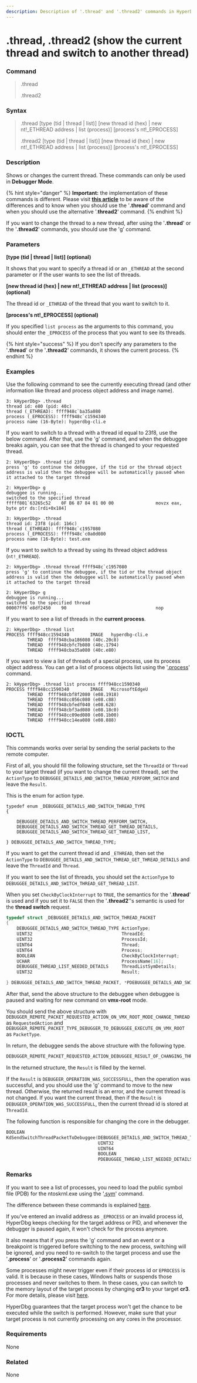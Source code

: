 ```yaml
---
description: Description of '.thread' and '.thread2' commands in HyperDbg.
---
```


# .thread, .thread2 (show the current thread and switch to another thread)

### Command

> .thread
>
> .thread2

### Syntax

> .thread \[type (tid | thread | list)] \[new thread id (hex) | new nt!\_ETHREAD address | list (process)] \[process's nt!\_EPROCESS]
>
> .thread2 \[type (tid | thread | list)] \[new thread id (hex) | new nt!\_ETHREAD address | list (process)] \[process's nt!\_EPROCESS]

### Description

Shows or changes the current thread. These commands can only be used in **Debugger Mode**.

{% hint style="danger" %}
**Important:** the implementation of these commands is different. Please visit [**this article**](https://docs.hyperdbg.org/tips-and-tricks/considerations/difference-between-process-and-thread-switching-commands) to be aware of the differences and to know when you should use the '**.thread**' command and when you should use the alternative '.**thread2**' command.
{% endhint %}

If you want to change the thread to a new thread, after using the '**.thread**' or the '**.thread2**' commands, you should use the '[g](https://docs.hyperdbg.org/commands/debugging-commands/g)' command.

### Parameters

**\[type (tid | thread | list)] (optional)**

It shows that you want to specify a thread id or an `_ETHREAD` at the second parameter or if the user wants to see the list of threads.

**\[new thread id (hex) | new nt!\_ETHREAD address | list (process)] (optional)**

The thread id or `_ETHREAD` of the thread that you want to switch to it.

**\[process's nt!\_EPROCESS] (optional)**

If you specified `list process` as the arguments to this command, you should enter the `_EPROCESS` of the process that you want to see its threads.

{% hint style="success" %}
If you don't specify any parameters to the '**.thread**' or the '**.thread2**' commands, it shows the current process.
{% endhint %}

### Examples

Use the following command to see the currently executing thread (and other information like thread and process object address and image name).

```
3: kHyperDbg> .thread
thread id: e80 (pid: 40c)
thread (_ETHREAD): ffff948c`ba35a080
process (_EPROCESS): ffff948c`c1594340
process name (16-Byte): hyperdbg-cli.e
```

If you want to switch to a thread with a thread id equal to 23f8, use the below command. After that, use the '[g](https://docs.hyperdbg.org/commands/debugging-commands/g)' command, and when the debuggee breaks again, you can see that the thread is changed to your requested thread.

```
2: kHyperDbg> .thread tid 23f8
press 'g' to continue the debuggee, if the tid or the thread object address is valid then the debuggee will be automatically paused when it attached to the target thread

2: kHyperDbg> g
debuggee is running...
switched to the specified thread
fffff801`63265c52    0F B6 87 84 01 00 00                movzx eax, byte ptr ds:[rdi+0x184]

3: kHyperDbg> .thread
thread id: 23f8 (pid: 1b6c)
thread (_ETHREAD): ffff948c`c1957080
process (_EPROCESS): ffff948c`c0a0d080
process name (16-Byte): test.exe
```

If you want to switch to a thread by using its thread object address (`nt!_ETHREAD`).

```
2: kHyperDbg> .thread thread ffff948c`c1957080
press 'g' to continue the debuggee, if the tid or the thread object address is valid then the debuggee will be automatically paused when it attached to the target thread

2: kHyperDbg> g
debuggee is running...
switched to the specified thread
00007ff6`e8df2450    90                                  nop
```

If you want to see a list of threads in the **current process**.

```
2: kHyperDbg> .thread list
PROCESS ffff948cc1594340        IMAGE   hyperdbg-cli.e
        THREAD  ffff948cba186080 (40c.20c8)
        THREAD  ffff948cbfc7b080 (40c.1794)
        THREAD  ffff948cba35a080 (40c.e80)
```

If you want to view a list of threads of a special process, use its process object address. You can get a list of process objects list using the '[.process](https://docs.hyperdbg.org/commands/meta-commands/.process)' command.

```
2: kHyperDbg> .thread list process ffff948cc1590340
PROCESS ffff948cc1590340        IMAGE   MicrosoftEdgeU
        THREAD  ffff948cbf8f2080 (e08.1918)
        THREAD  ffff948cc056c080 (e08.c88)
        THREAD  ffff948cbfedf040 (e08.628)
        THREAD  ffff948cbf3ad080 (e08.18c0)
        THREAD  ffff948cc09ed080 (e08.1b00)
        THREAD  ffff948cc14ea080 (e08.888)
```

### IOCTL

This commands works over serial by sending the serial packets to the remote computer.

First of all, you should fill the following structure, set the `ThreadId` or `Thread` to your target thread (if you want to change the current thread), set the `ActionType` to `DEBUGGEE_DETAILS_AND_SWITCH_THREAD_PERFORM_SWITCH` and leave the `Result`.

This is the enum for action type.

```
typedef enum _DEBUGGEE_DETAILS_AND_SWITCH_THREAD_TYPE
{

    DEBUGGEE_DETAILS_AND_SWITCH_THREAD_PERFORM_SWITCH,
    DEBUGGEE_DETAILS_AND_SWITCH_THREAD_GET_THREAD_DETAILS,
    DEBUGGEE_DETAILS_AND_SWITCH_THREAD_GET_THREAD_LIST,

} DEBUGGEE_DETAILS_AND_SWITCH_THREAD_TYPE;
```

If you want to get the current thread id and `_ETHREAD`, then set the `ActionType` to `DEBUGGEE_DETAILS_AND_SWITCH_THREAD_GET_THREAD_DETAILS` and leave the `ThreadId` and `Thread`.

If you want to see the list of threads, you should set the `ActionType` to `DEBUGGEE_DETAILS_AND_SWITCH_THREAD_GET_THREAD_LIST`.

When you set `CheckByClockInterrupt` to `TRUE`, the semantics for the '**.thread**' is used and if you set it to `FALSE` then the '**.thread2**''s semantic is used for the **thread switch** request.

```c
typedef struct _DEBUGGEE_DETAILS_AND_SWITCH_THREAD_PACKET
{
    DEBUGGEE_DETAILS_AND_SWITCH_THREAD_TYPE ActionType;
    UINT32                                  ThreadId;
    UINT32                                  ProcessId;
    UINT64                                  Thread;
    UINT64                                  Process;
    BOOLEAN                                 CheckByClockInterrupt;
    UCHAR                                   ProcessName[16];
    DEBUGGEE_THREAD_LIST_NEEDED_DETAILS     ThreadListSymDetails;
    UINT32                                  Result;

} DEBUGGEE_DETAILS_AND_SWITCH_THREAD_PACKET, *PDEBUGGEE_DETAILS_AND_SWITCH_THREAD_PACKET;
```

After that, send the above structure to the debuggee when debuggee is paused and waiting for new command on **vmx-root** mode.

You should send the above structure with `DEBUGGER_REMOTE_PACKET_REQUESTED_ACTION_ON_VMX_ROOT_MODE_CHANGE_THREAD` as `RequestedAction` and `DEBUGGER_REMOTE_PACKET_TYPE_DEBUGGER_TO_DEBUGGEE_EXECUTE_ON_VMX_ROOT` as `PacketType`.

In return, the debuggee sends the above structure with the following type.

```c
DEBUGGER_REMOTE_PACKET_REQUESTED_ACTION_DEBUGGEE_RESULT_OF_CHANGING_THREAD
```

In the returned structure, the `Result` is filled by the kernel.

If the `Result` is `DEBUGEER_OPERATION_WAS_SUCCESSFULL`, then the operation was successful, and you should use the '[g](https://docs.hyperdbg.org/commands/debugging-commands/g)' command to move to the new thread. Otherwise, the returned result is an error, and the current thread is not changed. If you want the current thread, then if the `Result` is `DEBUGEER_OPERATION_WAS_SUCCESSFULL`, then the current thread id is stored at `ThreadId`.

The following function is responsible for changing the core in the debugger.

```c
BOOLEAN
KdSendSwitchThreadPacketToDebuggee(DEBUGGEE_DETAILS_AND_SWITCH_THREAD_TYPE ActionType,
                                   UINT32                                  NewTid,
                                   UINT64                                  NewThread,
                                   BOOLEAN                                 CheckByClockInterrupt,
                                   PDEBUGGEE_THREAD_LIST_NEEDED_DETAILS    SymDetailsForThreadList);
```

### Remarks

If you want to see a list of processes, you need to load the public symbol file (PDB) for the ntoskrnl.exe using the '[.sym](https://docs.hyperdbg.org/commands/meta-commands/.sym)' command.

The difference between these commands is explained [here](https://docs.hyperdbg.org/tips-and-tricks/considerations/difference-between-process-and-thread-switching-commands).

If you've entered an invalid address as `_EPROCESS` or an invalid process id, HyperDbg keeps checking for the target address or PID, and whenever the debugger is paused again, it won't check for the process anymore.

It also means that if you press the '[g](https://docs.hyperdbg.org/commands/debugging-commands/g)' command and an event or a breakpoint is triggered before switching to the new process, switching will be ignored, and you need to re-switch to the target process and use the '**.process**' or '**.process2**' commands again.

Some processes might never trigger even if their process id or `EPROCESS` is valid. It is because in these cases, Windows halts or suspends those processes and never switches to them. In these cases, you can switch to the memory layout of the target process by changing **cr3** to your target **cr3**. For more details, please visit [here](https://docs.hyperdbg.org/tips-and-tricks/misc/switch-to-new-process-layout).

HyperDbg guarantees that the target process won't get the chance to be executed while the switch is performed. However, make sure that your target process is not currently processing on any cores in the processor.

### Requirements

None

### Related

None

